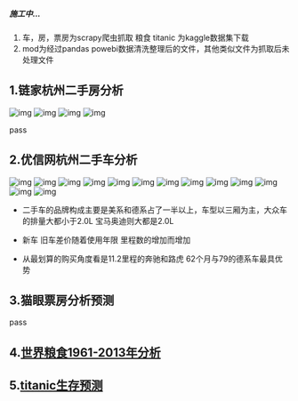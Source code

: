 ##### 施工中...
1. 车，房，票房为scrapy爬虫抓取 粮食 titanic 为kaggle数据集下载
2. mod为经过pandas powebi数据清洗整理后的文件，其他类似文件为抓取后未处理文件
## 1.链家杭州二手房分析
![img](./img/h1.png)
![img](./img/h2.png)
![img](./img/h3.png)
![img](./img/h4.png)

pass

## 2.优信网杭州二手车分析
![img](.\img\car1.png)
![img](.\img\car2.png)
![img](.\img\car3.png)
![img](.\img\car4.png)
![img](.\img\car5.png)
![img](.\img\car6.png)
![img](.\img\car7.png)
![img](.\img\car8.png)
![img](.\img\car9.png)
![img](.\img\car10.png)
![img](.\img\car11.png)
![img](.\img\car12.png)
![img](.\img\car13.png)

+ 二手车的品牌构成主要是美系和德系占了一半以上，车型以三厢为主，大众车的排量大都小于2.0L 宝马奥迪则大都是2.0L

+ 新车 旧车差价随着使用年限 里程数的增加而增加
+ 从最划算的购买角度看是11.2里程的奔驰和路虎 62个月与79的德系车最具优势

## 3.猫眼票房分析预测
pass
## 4.[世界粮食1961-2013年分析](.\fao_aly.ipynb)
## 5.[titanic生存预测](.\titanic_pre.ipynb)
